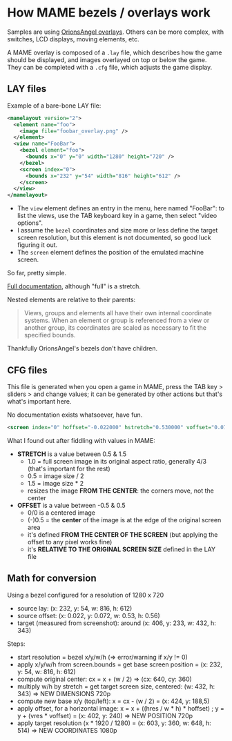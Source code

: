 # How MAME bezels / overlays work

Samples are using [OrionsAngel overlays](https://forums.libretro.com/t/my-realistic-arcade-bezels/10604/). Others can be more complex, with switches, LCD displays, moving elements, etc.

A MAME overlay is composed of a `.lay` file, which describes how the game should be displayed, and images overlayed on top or below the game.  
They can be completed with a `.cfg` file, which adjusts the game display.

## LAY files

Example of a bare-bone LAY file:

````xml
<mamelayout version="2">
  <element name="foo">
    <image file="foobar_overlay.png" />
  </element>
  <view name="FooBar">
    <bezel element="foo">
      <bounds x="0" y="0" width="1280" height="720" />
    </bezel>
    <screen index="0">
      <bounds x="232" y="54" width="816" height="612" />
    </screen> 
  </view>
</mamelayout>
````

- The `view` element defines an entry in the menu, here named "FooBar": to list the views, use the TAB keyboard key in a game, then select "video options".
- I assume the `bezel` coordinates and size more or less define the target screen resolution, but this element is not documented, so good luck figuring it out.
- The `screen` element defines the position of the emulated machine screen.

So far, pretty simple.

[Full documentation](https://docs.mamedev.org/techspecs/layout_files.html), although "full" is a stretch.

Nested elements are relative to their parents:

> Views, groups and elements all have their own internal coordinate systems. When an element or group is referenced from a view or another group, its coordinates are scaled as necessary to fit the specified bounds.

Thankfully OrionsAngel's bezels don't have children.

## CFG files

This file is generated when you open a game in MAME, press the TAB key > sliders > and change values; it can be generated by other actions but that's what's important here.

No documentation exists whatsoever, have fun.

````xml
<screen index="0" hoffset="-0.022000" hstretch="0.530000" voffset="0.072000" vstretch="0.560000" />
````

What I found out after fiddling with values in MAME:

- **STRETCH** is a value between 0.5 & 1.5
  - 1.0 = full screen image in its original aspect ratio, generally 4/3 (that's important for the rest)
  - 0.5 = image size / 2
  - 1.5 = image size * 2
  - resizes the image **FROM THE CENTER**: the corners move, not the center
- **OFFSET** is a value between -0.5 & 0.5 
  - 0/0 is a centered image
  - (-)0.5 = the **center** of the image is at the edge of the original screen area
  - it's defined **FROM THE CENTER OF THE SCREEN** (but applying the offset to any pixel works fine)
  - it's **RELATIVE TO THE ORIGINAL SCREEN SIZE** defined in the LAY file

## Math for conversion

Using a bezel configured for a resolution of 1280 x 720

- source lay: (x: 232, y: 54, w: 816, h: 612)
- source offset: (x: 0.022, y: 0.072, w: 0.53, h: 0.56)
- target (measured from screenshot): around (x: 406, y: 233, w: 432, h: 343)

Steps:

- start resolution = bezel x/y/w/h (=> error/warning if x/y != 0)
- apply x/y/w/h from screen.bounds = get base screen position = (x: 232, y: 54, w: 816, h: 612)
- compute original center: cx = x + (w / 2) => (cx: 640, cy: 360)
- multiply w/h by stretch = get target screen size, centered: (w: 432, h: 343) => NEW DIMENSIONS 720p
- compute new base x/y (top/left): x = cx - (w / 2) = (x: 424, y: 188,5)
- apply offset, for a horizontal image: x = x + ((hres / w * h) * hoffset) ; y = y + (vres * voffset) = (x: 402, y: 240) => NEW POSITION 720p
- apply target resolution (x * 1920 / 1280) = (x: 603, y: 360, w: 648, h: 514) => NEW COORDINATES 1080p

